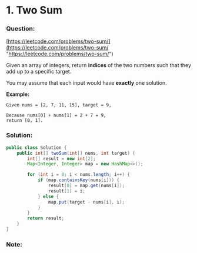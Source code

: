 # 1. Two Sum

### Question:

[https://leetcode.com/problems/two-sum/](https://leetcode.com/problems/two-sum/ "https://leetcode.com/problems/two-sum/")

Given an array of integers, return **indices** of the two numbers such that they add up to a specific target.

You may assume that each input would have **exactly** one solution.

**Example:**

```
Given nums = [2, 7, 11, 15], target = 9,

Because nums[0] + nums[1] = 2 + 7 = 9,
return [0, 1].
```

### **Solution**:

```java
public class Solution {
    public int[] twoSum(int[] nums, int target) {
        int[] result = new int[2];
        Map<Integer, Integer> map = new HashMap<>();

        for (int i = 0; i < nums.length; i++) {
            if (map.containsKey(nums[i])) {
                result[0] = map.get(nums[i]);
                result[1] = i;
            } else {
                map.put(target - nums[i], i);
            }
        }
        return result;
    }
}
```

### **Note**:



